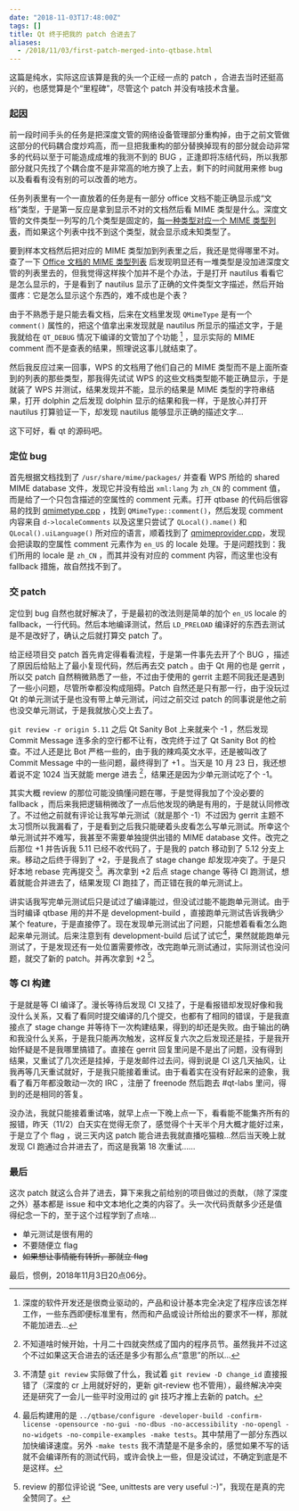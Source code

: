 ```yaml
---
date: "2018-11-03T17:48:00Z"
tags: []
title: Qt 终于把我的 patch 合进去了
aliases:
  - /2018/11/03/first-patch-merged-into-qtbase.html
---
```


这篇是纯水，实际这应该算是我的头一个正经一点的 patch ，合进去当时还挺高兴的，也感觉算是个“里程碑”，尽管这个 patch 并没有啥技术含量。

### 起因

前一段时间手头的任务是把深度文管的网络设备管理部分重构掉，由于之前文管做这部分的代码耦合度炒鸡高，而一旦把我重构的部分替换掉现有的部分就会动非常多的代码以至于可能造成成堆的我测不到的 BUG ，正逢即将冻结代码，所以我那部分就只先找了个耦合度不是非常高的地方换了上去，剩下的时间就用来修 bug 以及看看有没有别的可以改善的地方。

任务列表里有一个一直放着的任务是有一部分 office 文档不能正确显示成“文档”类型，于是第一反应是拿到显示不对的文档然后看 MIME 类型是什么。深度文管的文件类型一列写的几个类型是固定的，[每一种类型对应一个 MIME 类型列表](https://github.com/linuxdeepin/dde-file-manager/tree/4.6.10/dde-file-manager-lib/mimetypes)，而如果这个列表中找不到这个类型，就会显示成未知类型了。

要到样本文档然后把对应的 MIME 类型加到列表里之后，我还是觉得哪里不对。查了一下 [Office 文档的 MIME 类型列表](http://blogs.msdn.com/vsofficedeveloper/pages/Office-2007-Open-XML-MIME-Types.aspx) 后发现明显还有一堆类型是没加进深度文管的列表里去的，但我觉得这样挨个加并不是个办法，于是打开 nautilus 看看它是怎么显示的，于是看到了 nautilus 显示了正确的文件类型文字描述，然后开始蛋疼：它是怎么显示这个东西的，难不成也是个表？

由于不熟悉于是只能去看文档，后来在文档里发现 `QMimeType` 是有一个 `comment()` 属性的，把这个值拿出来发现就是 nautilus 所显示的描述文字，于是我就给在 `QT_DEBUG` 情况下编译的文管加了个功能 [^1] ，显示实际的 MIME comment 而不是查表的结果，照理说这事儿就结束了。

然后我反应过来一回事，WPS 的文档用了他们自己的 MIME 类型而不是上面所查到的列表的那些类型，那我得先试试 WPS 的这些文档类型能不能正确显示，于是就装了 WPS 并测试，结果发现并不能，显示的结果是 MIME 类型的字符串结果，打开 dolphin 之后发现 dolphin 显示的结果和我一样，于是放心并打开 nautilus 打算验证一下，却发现 nautilus 能够显示正确的描述文字...

这下可好，看 qt 的源码吧。

### 定位 bug

首先根据文档找到了 `/usr/share/mime/packages/` 并查看 WPS 所给的 shared MIME database 文件，发现它并没有给出 `xml:lang` 为 `zh_CN` 的 comment 值，而是给了一个只包含描述的空属性的 comment 元素。打开 qtbase 的代码后很容易的找到 [qmimetype.cpp](https://github.com/qt/qtbase/blob/5.11/src/corelib/mimetypes/qmimetype.cpp#L261) ，找到 `QMimeType::comment()`，然后发现 comment 内容来自 `d->localeComments` 以及这里只尝试了 `QLocal().name()` 和 `QLocal().uiLanguage()` 所对应的语言，顺着找到了 [qmimeprovider.cpp](https://github.com/qt/qtbase/blob/5.11/src/corelib/mimetypes/qmimeprovider.cpp#L504)，发现会把读取的空属性 comment 元素作为 `en_US` 的 locale 处理。于是问题找到：我们所用的 locale 是 `zh_CN` ，而其并没有对应的 comment 内容，而这里也没有 fallback 措施，故自然找不到了。

### 交 patch

定位到 bug 自然也就好解决了，于是最初的改法则是简单的加个 `en_US` locale 的 fallback，一行代码。然后本地编译测试，然后 `LD_PRELOAD` 编译好的东西去测试是不是改好了，确认之后就打算交 patch 了。

给正经项目交 patch 首先肯定得看看流程，于是第一件事先去开了个 BUG ，描述了原因后给贴上了最小复现代码，然后再去交 patch 。由于 Qt 用的也是 gerrit ，所以交 patch 自然稍微熟悉了一些，不过由于使用的 gerrit 主题不同我还是遇到了一些小问题，尽管所幸都没构成阻碍。Patch 自然还是只有那一行，由于没玩过 Qt 的单元测试于是也没有带上单元测试，问过之前交过 patch 的同事说是他之前也没交单元测试，于是我就放心交上去了。

`git review -r origin 5.11` 之后 Qt Sanity Bot 上来就来个 -1 ，然后发现 Commit Message 连多余的空行都不让有，改完终于过了 Qt Sanity Bot 的检查。不过人还是比 Bot 严格一些的，由于我的辣鸡英文水平，还是被叫改了 Commit Message 中的一些问题，最终得到了 +1 。当天是 10 月 23 日，我还想着说不定 1024 当天就能 merge 进去 [^2]，结果还是因为少单元测试吃了个 -1。

其实大概 review 的那位可能没搞懂问题在哪，于是觉得我加了个没必要的 fallback ，而后来我把逻辑稍微改了一点后他发现的确是有用的，于是就认同修改了。不过他之前就有评论让我写单元测试（就是那个 -1）不过因为 gerrit 主题不太习惯所以我漏看了，于是看到之后我只能硬着头皮看怎么写单元测试。所幸这个单元测试并不难写，我甚至不需要单独提供出错的 MIME database 文件。改完之后那位 +1 并告诉我 5.11 已经不收代码了，于是我的 patch 移动到了 5.12 分支上来。移动之后终于得到了 +2，于是我点了 stage change 却发现冲突了。于是只好本地 rebase 完再提交 [^3]。再次拿到 +2 后点 stage change 等待 CI 跑测试，想着就能合并进去了，结果发现 CI 跑挂了，而正错在我的单元测试上。

讲实话我写完单元测试后只是试过了编译能过，但没试过能不能跑单元测试。由于当时编译 qtbase 用的并不是 development-build ，直接跑单元测试告诉我确少某个 feature，于是直接停了。现在发现单元测试出了问题，只能想着看看怎么跑起来单元测试。后来注意到有 development-build 后试了试它[^4]，果然就能跑单元测试了，于是发现还有一处位置需要修改，改完跑单元测试通过，实际测试也没问题，就交了新的 patch。并再次拿到 +2 [^5]。

### 等 CI 构建

于是就是等 CI 编译了。漫长等待后发现 CI 又挂了，于是看报错却发现好像和我没什么关系，又看了看同时提交编译的几个提交，也都有了相同的错误，于是我直接点了 stage change 并等待下一次构建结果，得到的却还是失败。由于输出的确和我没什么关系，于是我只能再次触发，这样反复六次之后发现还是挂，于是我开始怀疑是不是我哪里搞错了。直接在 gerrit 回复里问是不是出了问题，没有得到结果，又重试了几次还是挂掉，于是发邮件过去问，得到说是 CI 这几天抽风，让我再等几天重试就好，于是我只能接着重试。由于看着实在没有好起来的迹象，我看了看万年都没敢动一次的 IRC ，注册了 freenode 然后跑去 #qt-labs 里问，得到的还是相同的答复。

没办法，我就只能接着重试咯，就早上点一下晚上点一下，看看能不能集齐所有的报错，昨天（11/2）白天实在觉得无奈了，感觉得个十天半个月大概才能好过来，于是立了个 flag ，说三天内这 patch 能合进去我就直播吃猫粮...然后当天晚上就发现 CI 跑通过合并进去了，而这是我第 18 次重试......

### 最后

这次 patch 就这么合并了进去，算下来我之前给别的项目做过的贡献，（除了深度之外）基本都是 issue 和中文本地化之类的内容了。头一次代码贡献多少还是值得纪念一下的，至于这个过程学到了点啥...

 - 单元测试是很有用的
 - 不要随便立 flag
 - ~~如果想让事情能有转折，那就立 flag~~

<!--以及，猫粮的事希望他们能早点忘掉（-->

最后，惯例，2018年11月3日20点06分。

[^1]: 深度的软件开发还是很商业驱动的，产品和设计基本完全决定了程序应该怎样工作，一些东西即便标准里有，然而和产品或设计所给出的要求不一样，那就不能加进去...
[^2]: 不知道啥时候开始，十月二十四就突然成了国内的程序员节。虽然我并不过这个不过如果这天合进去的话还是多少有那么点“意思”的所以...
[^3]: 不清楚 `git review` 实际做了什么，我试着 `git review -D change_id` 直接报错了（深度的 cr 上用就好好的，更新 git-review 也不管用），最终解决冲突还是研究了一会儿一些平时没用过的 git 技巧才推上去新的 patch。
[^4]: 最后构建用的是 `../qtbase/configure -developer-build -confirm-license -opensource -no-gui -no-dbus -no-accessibility -no-opengl -no-widgets -no-compile-examples -make tests`。其中禁用了一部分东西以加快编译速度。另外 `-make tests` 我不清楚是不是多余的，感觉如果不写的话就不会编译所有的测试代码，或许会快上一些，但是没试过，不确定到底是不是这样。
[^5]: review 的那位评论说 “See, unittests are very useful :-)”，我现在是真的完全赞同了。
